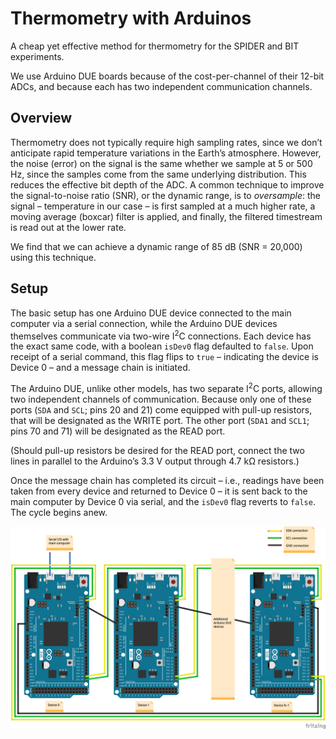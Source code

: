 # Thermometry with Arduinos

A cheap yet effective method for thermometry for the SPIDER and BIT experiments.

We use Arduino DUE boards because of the cost-per-channel of their 12-bit ADCs, and because each has two independent communication channels.

## Overview

Thermometry does not typically require high sampling rates, since we don’t anticipate rapid temperature variations in the Earth’s atmosphere. However, the noise (error) on the signal is the same whether we sample at 5 or 500 Hz, since the samples come from the same underlying distribution. This reduces the effective bit depth of the ADC. A common technique to improve the signal-to-noise ratio (SNR), or the dynamic range, is to _oversample_: the signal – temperature in our case – is first sampled at a much higher rate, a moving average (boxcar) filter is applied, and finally, the filtered timestream is read out at the lower rate.

We find that we can achieve a dynamic range of 85 dB (SNR = 20,000) using this technique.

## Setup

The basic setup has one Arduino DUE device connected to the main computer via a serial connection, while the Arduino DUE devices themselves communicate via two-wire I<sup>2</sup>C connections. Each device has the exact same code, with a boolean `isDev0` flag defaulted to `false`. Upon receipt of a serial command, this flag flips to `true` – indicating the device is Device 0 – and a message chain is initiated.

The Arduino DUE, unlike other models, has two separate I<sup>2</sup>C ports, allowing two independent channels of communication. Because only one of these ports (`SDA` and `SCL`; pins 20 and 21) come equipped with pull-up resistors, that will be designated as the WRITE port. The other port (`SDA1` and `SCL1`; pins 70 and 71) will be designated as the READ port.

(Should pull-up resistors be desired for the READ port, connect the two lines in parallel to the Arduino’s 3.3 V output through 4.7 kΩ resistors.)

Once the message chain has completed its circuit – i.e., readings have been taken from every device and returned to Device 0 – it is sent back to the main computer by Device 0 via serial, and the `isDev0` flag reverts to `false`. The cycle begins anew.

![Arduino chain setup](img/arduino_due_chain.png)
